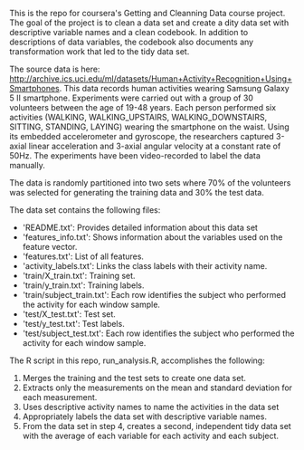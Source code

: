 This is the repo for coursera's Getting and Cleanning Data course project. The goal of the project is to clean a data set and create a dity data set with descriptive variable names and a clean codebook. In addition to descriptions of data variables, the codebook also documents any transformation work that led to the tidy data set. 

The source data is here: http://archive.ics.uci.edu/ml/datasets/Human+Activity+Recognition+Using+Smartphones. This data records human activities wearing Samsung Galaxy 5 II smartphone. Experiments were carried out with a group of 30 volunteers between the age of 19-48 years. Each person performed six activities (WALKING, WALKING_UPSTAIRS, WALKING_DOWNSTAIRS, SITTING, STANDING, LAYING) wearing the smartphone on the waist. Using its embedded accelerometer and gyroscope, the researchers captured 3-axial linear acceleration and 3-axial angular velocity at a constant rate of 50Hz. The experiments have been video-recorded to label the data manually. 

The data is randomly partitioned into two sets where 70% of the volunteers was selected for generating the training data and 30% the test data. 

The data set contains the following files: 
- 'README.txt': Provides detailed information about this data set
- 'features_info.txt': Shows information about the variables used on the feature vector.
- 'features.txt': List of all features.
- 'activity_labels.txt': Links the class labels with their activity name.
- 'train/X_train.txt': Training set.
- 'train/y_train.txt': Training labels.
- 'train/subject_train.txt': Each row identifies the subject who performed the activity for each window sample.
- 'test/X_test.txt': Test set.
- 'test/y_test.txt': Test labels.
- 'test/subject_test.txt': Each row identifies the subject who performed the activity for each window sample.

The R script in this repo, run_analysis.R, accomplishes the following:

  1. Merges the training and the test sets to create one data set.
  2. Extracts only the measurements on the mean and standard deviation for each measurement. 
  3. Uses descriptive activity names to name the activities in the data set
  4. Appropriately labels the data set with descriptive variable names. 
  5. From the data set in step 4, creates a second, independent tidy data set with the average of each variable for each activity and each subject.
